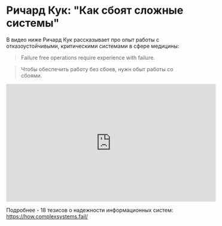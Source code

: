 # Ричард Кук: "Как сбоят сложные системы"

В видео ниже Ричард Кук рассказывает про опыт работы с отказоустойчивыми, критическими системами в сфере медицины:

> Failure free operations require experience with failure.

> Чтобы обеспечить работу без сбоев, нужн обыт работы со сбоями.

<iframe width="560" height="315" src="https://www.youtube.com/embed/2S0k12uZR14" frameborder="0" allow="accelerometer; autoplay; encrypted-media; gyroscope; picture-in-picture" allowfullscreen></iframe> 

Подробнее  - 18 тезисов о надежности информационных систем: <https://how.complexsystems.fail/>